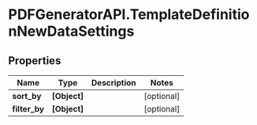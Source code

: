 # PDFGeneratorAPI.TemplateDefinitionNewDataSettings

## Properties

Name | Type | Description | Notes
------------ | ------------- | ------------- | -------------
**sort_by** | **[Object]** |  | [optional] 
**filter_by** | **[Object]** |  | [optional] 



